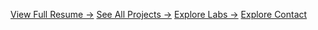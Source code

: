 [View Full Resume →](/resume/)
[See All Projects →](/projects/)
[Explore Labs →](/labs/)
[Explore Contact](/contact/)

<!--
📜 Resume Summary

🎓 Education  
Bachelor of Science in Computer Technology  
Maseno University  

💼 Experience  
Penetration Testing and Ethical Hacking  
Performed hands-on penetration testing using tools such as Nmap, Burp Suite, and Metasploit  
Identified vulnerabilities in simulated environments and provided remediation suggestions  
Gained experience in web application testing via Hack The Box labs  

Cloud Computing – Safaricom Program  
Completed structured training in AWS cloud deployment and management  
Covered key topics such as virtualization, cloud security, and Infrastructure as a Service (IaaS)  

Packet Analysis  
Captured and analyzed network traffic using Cisco Packet Tracer and tcpdump  
Interpreted protocols across the OSI model  
Developed strong skills in protocol behavior and network monitoring  

DNS Analysis – Hack The Box  
Used nslookup to perform DNS reconnaissance  
Enumerated subdomains and detected DNS misconfigurations  
Strengthened understanding of DNS protocol in security assessments  

Java Programming  
Acquired foundational skills in Java during undergraduate studies at Maseno University  

🛡️ Skills  
Networking  
Python Programming  
Penetration Testing  
Cloud Computing  

🔧 Featured Projects  
🏠 Home Security System  
Built using motion sensors, Arduino Uno, and GSM module  
Sends SMS alerts to owner and activates lights on motion detection  

🔍 DNS Requests – Hack The Box Academy  
Used nslookup to perform DNS queries on domain and subdomains  
Retrieved different DNS record types and interpreted their use in recon  

🌐 Wireshark Network Traffic Analysis  
Captured and analyzed traffic with Wireshark  
Observed IP/MAC communication and protocol breakdowns  

📶 Switch and Router Network Build  
Configured routers, switches, VLANs, and both IPv4/IPv6  
Used tools like ping and show commands for connectivity testing  
Gained hands-on understanding of network topologies and troubleshooting  

🧪 Lab Challenges  
🔧 Switch and Router Network  
Same as project above; explored router interfaces, switch VLANs, subnetting, IP assignment, and gateway configuration  

🧬 Wireshark Packet Analysis  
Captured and dissected live network traffic  
Interpreted packet data across multiple layers of the OSI model  

🌍 TryHackMe – Domain in Detail  
Used nslookup to investigate domain website.thm  
Analyzed different DNS records (A, CNAME, MX, TXT) and their functions  

🌐 Hack The Box – Web Requests  
Interacted with API endpoints using HTTP methods via curl  
Performed CRUD operations and learned REST API mechanics  
Retrieved flags and understood client-server communication for security testing  

📬 Contact  
📧 Email: lesankiptoo@gmail.com  
🔗 GitHub: https://github.com/lesankiptoo  
💼 LinkedIn: www.linkedin.com/in/lesan-kiptoo  
📞 Phone: 0727919676 / 0721623808
-->


